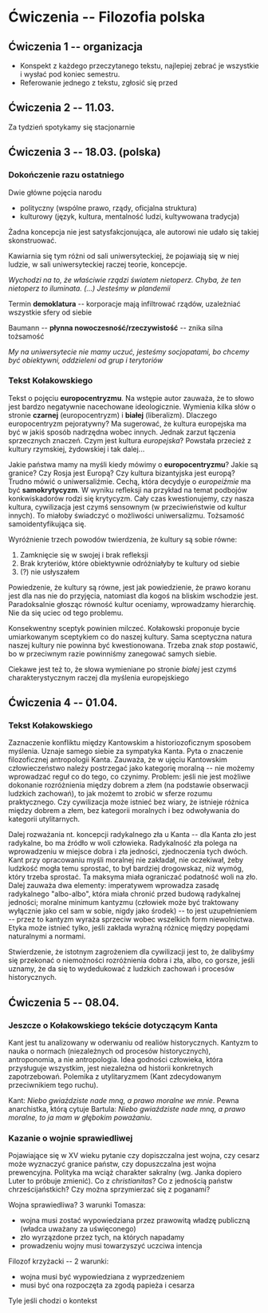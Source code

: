 # Ćwiczenia -- Filozofia polska

## Ćwiczenia 1 -- organizacja

- Konspekt z każdego przeczytanego tekstu, najlepiej zebrać je wszystkie 
i wysłać pod koniec semestru.
- Referowanie jednego z tekstu, zgłosić się przed

## Ćwiczenia 2 -- 11.03.

Za tydzień spotykamy się stacjonarnie

## Ćwiczenia 3 -- 18.03. (polska)

### Dokończenie razu ostatniego

Dwie główne pojęcia narodu

- polityczny (wspólne prawo, rządy, oficjalna struktura)
- kulturowy (język, kultura, mentalność ludzi, kultywowana tradycja)

Żadna koncepcja nie jest satysfakcjonująca, ale autorowi nie udało się takiej 
skonstruować.

Kawiarnia się tym różni od sali uniwersyteckiej, że pojawiają się w niej ludzie, 
w sali uniwersyteckiej raczej teorie, koncepcje.

*Wychodzi na to, że właściwie rządzi światem nietoperz. Chyba, że ten nietoperz 
to iluminata. (...) Jesteśmy w plandemii*

Termin **demoklatura** -- korporacje mają infiltrować rządów, uzależniać 
wszystkie sfery od siebie

Baumann -- **płynna nowoczesność/rzeczywistość** -- znika silna tożsamość

*My na uniwersytecie nie mamy uczuć, jesteśmy socjopatami, bo chcemy być 
obiektywni, oddzieleni od grup i terytoriów*

### Tekst Kołakowskiego

Tekst o pojęciu **europocentryzmu**. Na wstępie autor zauważa, że to słowo jest 
bardzo negatywnie nacechowane ideologicznie. Wymienia kilka słów o stronie 
**czarnej** (europocentryzm) i **białej** (liberalizm). Dlaczego europocentryzm 
pejoratywny? Ma sugerować, że kultura europejska ma być w jakiś sposób nadrzędna 
wobec innych. Jednak zarzut łączenia sprzecznych znaczeń. Czym jest kultura 
*europejska*? Powstała przecież z kultury rzymskiej, żydowskiej i tak dalej...

Jakie państwa mamy na myśli kiedy mówimy o **europocentryzmu**? Jakie są 
granice? Czy Rosja jest Europą? Czy kultura bizantyjska jest europą? Trudno 
mówić o uniwersaliźmie. Cechą, która decydyje o *europeiźmie* ma być 
**samokrytycyzm**. W wyniku refleksji na przykład na temat podbojów 
konkwiskadorów rodzi się krytycyzm. Cały czas kwestionujemy, czy nasza kultura, 
cywilizacja jest czymś sensownym (w przeciwieństwie od kultur innych). To 
miałoby świadczyć o możliwości uniwersalizmu. Tożsamość samoidentyfikująca się.

Wyróżnienie trzech powodów twierdzenia, że kultury są sobie równe:

1. Zamknięcie się w swojej i brak refleksji
2. Brak kryteriów, które obiektywnie odróżniałyby te kultury od siebie
3. (?) nie usłyszałem

Powiedzenie, że kultury są równe, jest jak powiedzienie, że prawo koranu jest 
dla nas nie do przyjęcia, natomiast dla kogoś na bliskim wschodzie jest. 
Paradoksalnie głosząc równość kultur oceniamy, wprowadzamy hierarchię. Nie da 
się uciec od tego problemu.

Konsekwentny sceptyk powinien milczeć. Kołakowski proponuje bycie umiarkowanym 
sceptykiem co do naszej kultury. Sama sceptyczna natura naszej kultury nie 
powinna być kwestionowana. Trzeba znak *stop* postawić, bo w przeciwnym razie 
powinniśmy zanegować samych siebie.

Ciekawe jest też to, że słowa wymieniane po stronie *białej* jest czymś 
charakterystycznym raczej dla myślenia europejskiego

## Ćwiczenia 4 -- 01.04.

### Tekst Kołakowskiego

Zaznaczenie konfliktu między Kantowskim a historiozoficznym sposobem myślenia. 
Uznaje samego siebie za sympatyka Kanta. Pyta o znaczenie filozoficznej 
antropologii Kanta. Zauważa, że w ujęciu Kantowskim człowieczeństwo należy 
postrzegać jako kategorię moralną -- nie możemy wprowadzać reguł co do tego, co 
czynimy. Problem: jeśli nie jest możliwe dokonanie rozróżnienia między dobrem 
a złem (na podstawie obserwacji ludzkich zachowań), to jak możemt to zrobić 
w sferze rozumu praktycznego. Czy cywilizacja może istnieć bez wiary, że 
istnieje różnica między dobrem a złem, bez kategorii moralnych i bez odwoływania 
do kategorii utylitarnych.

Dalej rozważania nt. koncepcji radykalnego zła u Kanta -- dla Kanta zło jest 
radykalne, bo ma źródło w woli człowieka. Radykalność zła polega na wprowadzeniu 
w miejsce dobra i zła jedności, zjednoczenia tych dwóch. Kant przy opracowaniu 
myśli moralnej nie zakładał, nie oczekiwał, żeby ludzkość mogła temu sprostać, 
to był bardziej drogowskaz, niż wymóg, który trzeba sprostać. Ta maksyma miała 
ograniczać  podatność woli na zło. Dalej zauważa dwa elementy: imperatywem 
wprowadza zasadę radykalnego "albo-albo", która miała chronić przed budową 
radykalnej jedności; moralne minimum kantyzmu (człowiek może być traktowany 
wyłącznie jako cel sam w sobie, nigdy jako środek) -- to jest uzupełnieniem -- 
przez to kantyzm wyraża sprzeciw wobec wszelkich form niewolnictwa. Etyka może 
istnieć tylko, jeśli zakłada wyraźną różnicę między popędami naturalnymi 
a normami.

Stwierdzenie, że istotnym zagrożeniem dla cywilizacji jest to, że dalibyśmy się 
przekonać o niemożności rozróżnienia dobra i zła, albo, co gorsze, jeśli uznamy, 
że da się to wydedukować z ludzkich zachowań i procesów historycznych.

## Ćwiczenia 5 -- 08.04.

### Jeszcze o Kołakowskiego tekście dotyczącym Kanta

Kant jest tu analizowany w oderwaniu od realiów historycznych. Kantyzm to nauka 
o normach (niezależnych od procesów historycznych), antroponomia, a nie 
antropologia. Idea godności człowieka, która przysługuje wszystkim, jest 
niezależna od historii konkretnych zapotrzebowań. Polemika z utylitaryzmem (Kant 
zdecydowanym przeciwnikiem tego ruchu).

Kant: *Niebo gwiaździste nade mną, a prawo moralne we mnie*. Pewna anarchistka, 
którą cytuje Bartula: *Niebo gwiaździste nade mną, a prawo moralne, to ja mam 
w głębokim poważaniu*.

### Kazanie o wojnie sprawiedliwej

Pojawiające się w XV wieku pytanie czy dopiszczalna jest wojna, czy cesarz może 
wyznaczyć granice państw, czy dopuszczalna jest wojna prewencyjna. Polityka ma 
wciąż charakter sakralny (wg. Janka dopiero Luter to próbuje zmienić). Co 
z *christianitas*? Co z jednością państw chrześcijaństkich? Czy można 
sprzymierzać się z poganami?

Wojna sprawiedliwa? 3 warunki Tomasza:

- wojna musi zostać wypowiedziana przez prawowitą władzę publiczną (władca 
uważany za uświęconego)
- zło wyrzązdone przez tych, na których napadamy
- prowadzeniu wojny musi towarzyszyć uczciwa intencja

Filozof krzyżacki -- 2 warunki:

- wojna musi być wypowiedziana z wyprzedzeniem
- musi być ona rozpoczęta za zgodą papieża i cesarza

Tyle jeśli chodzi o kontekst



